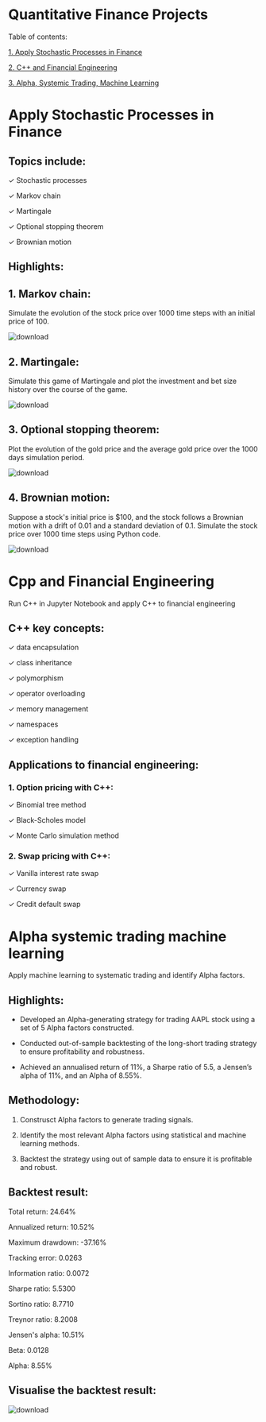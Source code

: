 Quantitative Finance Projects
=============================

Table of contents:

[1. Apply Stochastic Processes in Finance](#apply-stochastic-processes-in-finance)

[2. C++ and Financial Engineering](#cpp-and-financial-engineering)

[3. Alpha, Systemic Trading, Machine Learning](#alpha-systemic-trading-machine-learning)


# Apply Stochastic Processes in Finance

## Topics include:

✓ Stochastic processes

✓ Markov chain

✓ Martingale

✓ Optional stopping theorem

✓ Brownian motion

## **Highlights:**

## 1. Markov chain:

Simulate the evolution of the stock price over 1000 time steps with an initial price of 100.

![download](https://user-images.githubusercontent.com/82934216/229546766-78f407b5-ff09-4d90-80df-63752bac10be.png)


## 2. Martingale:

Simulate this game of Martingale and plot the investment and bet size history over the course of the game.

![download](https://user-images.githubusercontent.com/82934216/229547272-92645943-db77-445d-9636-6068901c1968.png)


## 3. Optional stopping theorem:

Plot the evolution of the gold price and the average gold price over the 1000 days simulation period.

![download](https://user-images.githubusercontent.com/82934216/229547632-ba948329-ded0-42f0-b563-2e552a6c9b43.png)


## 4. Brownian motion:

Suppose a stock's initial price is $100, and the stock follows a Brownian motion with a drift of 0.01 and a standard deviation of 0.1. Simulate the stock price over 1000 time steps using Python code.

![download](https://user-images.githubusercontent.com/82934216/229547896-eef340ac-d5a0-458e-88e1-7f0d40429d2f.png)


# Cpp and Financial Engineering

Run C++ in Jupyter Notebook and apply C++ to financial engineering

## C++ key concepts: 

✓ data encapsulation 

✓ class inheritance 

✓ polymorphism 

✓ operator overloading 

✓ memory management 

✓ namespaces 

✓ exception handling


## Applications to financial engineering: 

### 1. Option pricing with C++:

✓ Binomial tree method

✓ Black-Scholes model

✓ Monte Carlo simulation method

### 2. Swap pricing with C++:

✓ Vanilla interest rate swap

✓ Currency swap

✓ Credit default swap



# Alpha systemic trading machine learning

Apply machine learning to systematic trading and identify Alpha factors.

## Highlights:

*	Developed an Alpha-generating strategy for trading AAPL stock using a set of 5 Alpha factors constructed.

*	Conducted out-of-sample backtesting of the long-short trading strategy to ensure profitability and robustness.

*	Achieved an annualised return of 11%, a Sharpe ratio of 5.5, a Jensen’s alpha of 11%, and an Alpha of 8.55%.

## Methodology:

1. Construsct Alpha factors to generate trading signals.

2. Identify the most relevant Alpha factors using statistical and machine learning methods.

3. Backtest the strategy using out of sample data to ensure it is profitable and robust.

## Backtest result:

Total return: 24.64%

Annualized return: 10.52%

Maximum drawdown: -37.16%

Tracking error: 0.0263

Information ratio: 0.0072

Sharpe ratio: 5.5300

Sortino ratio: 8.7710

Treynor ratio: 8.2008

Jensen's alpha: 10.51%

Beta: 0.0128

Alpha: 8.55%

## Visualise the backtest result:

![download](https://user-images.githubusercontent.com/82934216/232747987-b5ab081c-0044-4b0f-acab-9927994b3a1b.png)
